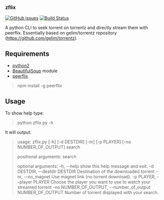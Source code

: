 ### zflix
[![GitHub issues](http://img.shields.io/github/issues/thomacer/zflix.svg?style=flat)](https://github.com/thomacer/zflix/issues)
[![Build Status](https://travis-ci.org/thomacer/zflix.svg?branch=master)](https://travis-ci.org/thomacer/zflix)

A python CLI to seek torrent on torrentz and directly stream them with peerflix.
Essentially based on gelim/torrentz repository (https://github.com/gelim/torrentz).

## Requirements
- [python2](https://www.python.org/download/releases/2.7.8/)
- [BeautifulSoup](http://www.crummy.com/software/BeautifulSoup/bs4/doc/#installing-beautiful-soup) module
- [peerflix](https://github.com/mafintosh/peerflix)

> npm install -g peerflix

## Usage
To show help type:
> python zflix.py -h

It will output:
>usage: zflix.py [-h] [-d DESTDIR] [-m] [-p PLAYER] [-no NUMBER_OF_OUTPUT] search
>
>positional arguments:
>  search
>
>optional arguments:
>  -h, --help            show this help message and exit.
    -d DESTDIR, --destdir DESTDIR
                          Destination of the downloaded torrent
    -m, --no_magnet       Use magnet link (no torrent download).
    -p PLAYER, --player PLAYER
                          Choose the player you want to use to watch your
                          streamed torrent
    -no NUMBER_OF_OUTPUT, --number_of_output NUMBER_OF_OUTPUT
                          Number of torrent displayed with your search.
